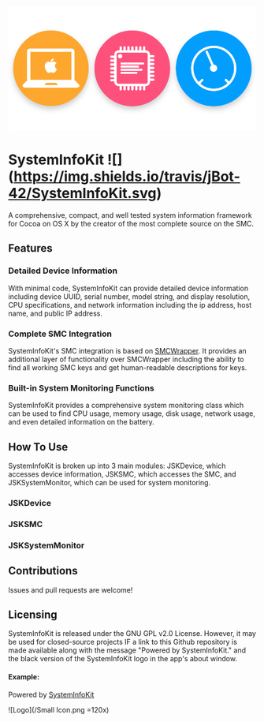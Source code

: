 ![Logo](/Icon.png)

# SystemInfoKit ![] (https://img.shields.io/travis/jBot-42/SystemInfoKit.svg)
A comprehensive, compact, and well tested system information framework for Cocoa on OS X by the creator of the most complete source on the SMC. 

## Features

### Detailed Device Information

With minimal code, SystemInfoKit can provide detailed device information including device UUID, serial number, model string, and display resolution, CPU specifications, and network information including the ip address, host name, and public IP address.

### Complete SMC Integration

SystemInfoKit's SMC integration is based on [SMCWrapper](https://github.com/FergusInLondon/SMCWrapper). It provides an additional layer of functionality over SMCWrapper including the ability to find all working SMC keys and get human-readable descriptions for keys.

### Built-in System Monitoring Functions

SystemInfoKit provides a comprehensive system monitoring class which can be used to find CPU usage, memory usage, disk usage, network usage, and even detailed information on the battery.

## How To Use

SystemInfoKit is broken up into 3 main modules: JSKDevice, which accesses device information, JSKSMC, which accesses the SMC, and JSKSystemMonitor, which can be used for system monitoring.

### JSKDevice

### JSKSMC

### JSKSystemMonitor

## Contributions

Issues and pull requests are welcome!

## Licensing

SystemInfoKit is released under the GNU GPL v2.0 License. However, it may be used for closed-source projects IF a link to this Github repository is made available along with the message "Powered by SystemInfoKit." and the black version of the SystemInfoKit logo in the app's about window.

#### Example:
Powered by [SystemInfoKit](https://github.com/jBot-42/JSystemInfoKit)

![Logo](/Small Icon.png =120x)
